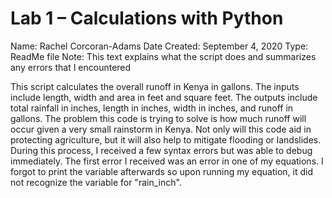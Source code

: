 # Lab 1 – Calculations with Python
Name: Rachel Corcoran-Adams
Date Created: September 4, 2020
Type: ReadMe file
Note: This text explains what the script does and summarizes any errors that I encountered

This script calculates the overall runoff in Kenya in gallons. The inputs include length, width and area in feet and square feet. The outputs include total rainfall in inches, length in inches, width in inches, and runoff in gallons. The problem this code is trying to solve is how much runoff will occur given a very small rainstorm in Kenya. Not only will this code aid in protecting agriculture, but it will also help to mitigate flooding or landslides. 
During this process, I received a few syntax errors but was able to debug immediately. The first error I received was an error in one of my equations.
I forgot to print the variable afterwards so upon running my equation, it did not recognize the variable for "rain_inch". 
